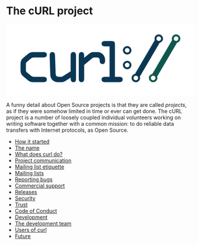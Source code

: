 # The cURL project

![curl logo](curl-logo.jpg)

A funny detail about Open Source projects is that they are called *projects*,
as if they were somehow limited in time or ever can get done. The cURL project
is a number of loosely coupled individual volunteers working on writing
software together with a common mission: to do reliable data transfers with
Internet protocols, as Open Source.

  * [How it started](started.md)
  * [The name](name.md)
  * [What does curl do?](does.md)
  * [Project communication](comm.md)
  * [Mailing list etiquette](etiquette.md)
  * [Mailing lists](maillists.md)
  * [Reporting bugs](bugs.md)
  * [Commercial support](support.md)
  * [Releases](releases.md)
  * [Security](security.md)
  * [Trust](trust.md)
  * [Code of Conduct](coc.md)
  * [Development](devel.md)
  * [The development team](devteam.md)
  * [Users of curl](users.md)
  * [Future](future.md)
